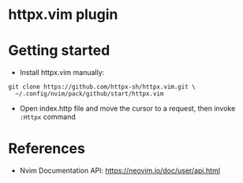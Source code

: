 httpx.vim plugin
====================

# Getting started

* Install httpx.vim manually: 

```
git clone https://github.com/httpx-sh/httpx.vim.git \
  ~/.config/nvim/pack/github/start/httpx.vim
```

* Open index.http file and move the cursor to a request, then invoke `:Httpx` command

# References

* Nvim Documentation API: https://neovim.io/doc/user/api.html

